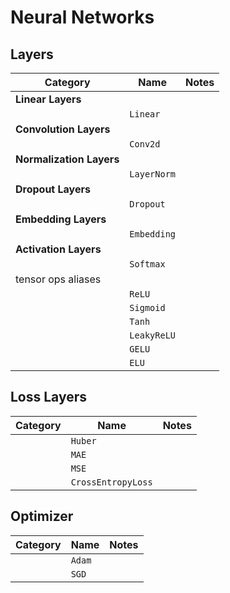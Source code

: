 # Neural Networks

## Layers

| Category | Name | Notes |
|---|---|---|
| **Linear Layers** |
|            | `Linear`           |   |
| **Convolution Layers** |
|            | `Conv2d`           |   |
| **Normalization Layers** |
|            | `LayerNorm`        |   |
| **Dropout Layers** |
|            | `Dropout`          |   |
| **Embedding Layers** |
|            | `Embedding`        |   |
| **Activation Layers** |
|            | `Softmax`          |   |
| tensor ops aliases |
|            | `ReLU`             |   |
|            | `Sigmoid`          |   |
|            | `Tanh`             |   |
|            | `LeakyReLU`        |   |
|            | `GELU`             |   |
|            | `ELU`              |   |

## Loss Layers

| Category | Name | Notes |
|---|---|---|
|            | `Huber`            |   |
|            | `MAE`              |   |
|            | `MSE`              |   |
|            | `CrossEntropyLoss` |   |

## Optimizer

| Category | Name | Notes |
|---|---|---|
|            | `Adam`             |   |
|            | `SGD`              |   |
